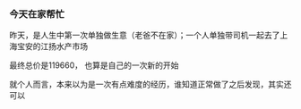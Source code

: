 
### 今天在家帮忙

昨天，是人生中第一次单独做生意（老爸不在家）；一个人单独带司机一起去了上海宝安的江扬水产市场


最终总价是119660， 也算是自己的一次新的开始


就个人而言，本来以为是一次有点难度的经历，谁知道正常做了之后发现，其实还可以





